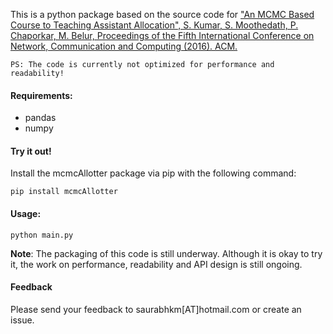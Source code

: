 This is a python package based on the source code for ["An MCMC Based Course to Teaching Assistant Allocation", S. Kumar, S. Moothedath, P. Chaporkar, M. Belur, Proceedings of the Fifth International Conference on Network, Communication and Computing (2016). ACM.](https://doi.org/10.1145/3033288.3033297)
    
    PS: The code is currently not optimized for performance and readability!

#### Requirements:
- pandas
- numpy

#### Try it out!
Install the mcmcAllotter package via pip with the following command:
```
pip install mcmcAllotter
```

#### Usage:
```
python main.py
```

**Note**: The packaging of this code is still underway. Although it is okay to try it, the work on performance, readability and API design is still ongoing.

#### Feedback
Please send your feedback to saurabhkm[AT]hotmail.com or create an issue.